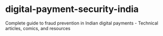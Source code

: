 # digital-payment-security-india
Complete guide to fraud prevention in Indian digital payments - Technical articles, comics, and resources
